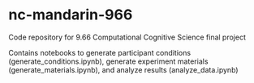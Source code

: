 # nc-mandarin-966

Code repository for 9.66 Computational Cognitive Science final project

Contains notebooks to generate participant conditions (generate_conditions.ipynb), generate experiment materials (generate_materials.ipynb), 
  and analyze results (analyze_data.ipynb)
